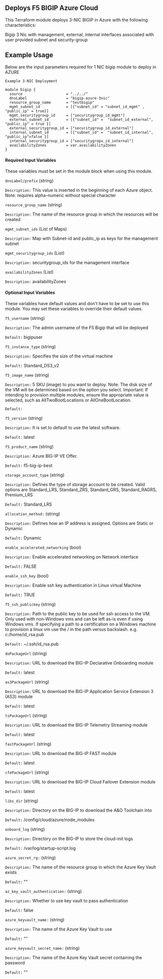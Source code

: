 ## Deploys F5 BIGIP Azure Cloud

This Terraform module deploys 3-NIC BIGIP in Azure with the following characteristics:

Bigip 3 Nic with management, external, internal interfaces associated with user provided subnet and security-group
  
  
## Example Usage

Below are the input parameters required for 1 NIC bigip module to deploy in AZURE

```
Example 3-NIC Deployment

module bigip {
  source                    = "../../"
  dnsLabel                  = "bigip-azure-3nic"
  resource_group_name       = "testbigip"
  mgmt_subnet_id            = [{"subnet_id" = "subnet_id_mgmt" , "public_ip" = true}]
  mgmt_securitygroup_id     = ["securitygroup_id_mgmt"]
  external_subnet_id        = [{"subnet_id" =  "subnet_id_external", "public_ip" = true }]
  external_securitygroup_id = ["securitygroup_id_external"]
  internal_subnet_id        = [{"subnet_id" =  "subnet_id_internal", "public_ip"=false }]
  internal_securitygroup_id = ["securitygropu_id_internal"]
  availabilityZones         = var.availabilityZones
}

```

#### Required Input Variables

These variables must be set in the module block when using this module.

`dnsLabel/prefix` (string)

`Description:` This value is inserted in the beginning of each Azure object. Note: requires alpha-numeric without special character

`resource_group_name` (string)

`Description:` The name of the resource group in which the resources will be created

`mgmt_subnet_ids` (List of Maps)

`Description:` Map with Subnet-id and public_ip as keys for the management subnet

`mgmt_securitygroup_ids` (List)

`Description:` securitygroup_ids for the management interface

`availabilityZones` (List)

`Description:` availabilityZones 


#### Optional Input Variables

These variables have default values and don't have to be set to use this module. You may set these variables to override their default values.


`f5_username` (string)

`Description:` The admin username of the F5   Bigip that will be deployed

`Default:` bigipuser

`f5_instance_type` (string)

`Description:` Specifies the size of the   virtual machine 

`Default:` Standard_DS3_v2 

`f5_image_name` (string)

`Description:` 5 SKU (image) to you want to   deploy. Note: The disk size of the VM will be determined based on the option   you select. Important: If intending to provision multiple modules, ensure the   appropriate value is selected, such as AllTwoBootLocations or AllOneBootLocation.

`Default:` 

`f5_version` (string)

`Description:` It is set to default to use the   latest software.

`Default:` latest

`f5_product_name` (string)

`Description:` Azure BIG-IP VE Offer.

`Default:` f5-big-ip-best

`storage_account_type` (string)

`Description:` Defines the type of storage   account to be created. Valid options are Standard_LRS, Standard_ZRS,   Standard_GRS, Standard_RAGRS, Premium_LRS

`Default:` Standard_LRS

`allocation_method:` (string)

`Description:` Defines how an IP address is   assigned. Options are Static or Dynamic

`Default:` Dynamic

`enable_accelerated_networking` (bool)

`Description:` Enable accelerated   networking on Network interface

`Default:` FALSE

`enable_ssh_key` (bool)

`Description:` Enable ssh key   authentication in Linux virtual Machine

`Default:` TRUE

`f5_ssh_publickey` (string)

`Description:` Path to the public key to be   used for ssh access to the VM. Only used with non-Windows vms and can be left   as-is even if using Windows vms. If specifying a path to a certification on a   Windows machine to provision a linux vm use the / in the path versus backslash.   e.g. c:/home/id_rsa.pub

`Default:` ~/.ssh/id_rsa.pub

`doPackageUrl` (string)

`Description:` URL to download the BIG-IP   Declarative Onboarding module

`Default:` latest

`as3PackageUrl` (string)

`Description:` URL to download the BIG-IP   Application Service Extension 3 (AS3) module

`Default:` latest

`tsPackageUrl` (string)

`Description:` URL to download the BIG-IP  Telemetry Streaming module

`Default:` latest

`fastPackageUrl` (string)

`Description:` URL to download the BIG-IP FAST   module

`Default:` latest

`cfePackageUrl` (string)

`Description:` URL to download the BIG-IP   Cloud Failover Extension module

`Default:` latest

`libs_dir` (string)

`Description:` Directory on the BIG-IP to download the A&O Toolchain into

`Default:` /config/cloud/azure/node_modules

`onboard_log` (string)

`Description:` Directory on the BIG-IP to store the cloud-init logs

`Default:` /var/log/startup-script.log

`azure_secret_rg:` (string)

`Description:` The name of the resource group in which the Azure Key Vault exists

`Default:` ""

`az_key_vault_authentication:` (string)

`Description:` Whether to use key vault to pass authentication

`Default:` false

`azure_keyvault_name:` (string)

`Description:` The name of the Azure Key Vault to use

`Default:` ""

`azure_keyvault_secret_name:` (string)

`Description:` The name of the Azure Key Vault secret containing the password

`Default:` ""

